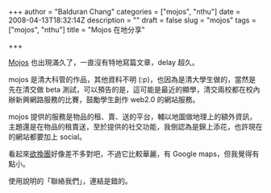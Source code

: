 +++
author = "Balduran Chang"
categories = ["mojos", "nthu"]
date = 2008-04-13T18:32:14Z
description = ""
draft = false
slug = "mojos"
tags = ["mojos", "nthu"]
title = "Mojos 在地分享"

+++


[Mojos](http://mojos.com.tw/) 也出現滿久了，一直沒有特地寫篇文章，delay 超久。

mojos 是清大科管的作品，其他資料不明 (:p)，也因為是清大學生做的，當然是先在清交做 beta 測試，可以預告的是，這可能是最近的顯學，清交兩校都在校內辦新興網路服務的比賽，鼓勵學生創作 web2.0 的網站服務。

mojos 提供的服務是物品的租、賣、送的平台，輔以地圖做地理上的額外資訊，主題還是在物品的租賣送，至於提供的社交功能，我倒認為是錦上添花，也許現在的網站都要加上 social。

看起來[欲換團](http://www.cs.nctu.edu.tw/~changcc/wordpress/2008/04/14/uwant-nctu/)好像差不多對吧，不過它比較華麗，有 Google maps，但我覺得有點小。

使用說明的「聯絡我們」，連結是錯的。

